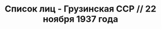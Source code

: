 ---
title: Список лиц - Грузинская ССР // 22 ноября 1937 года
description: РГАСПИ, ф.17, оп.171, дело 413, лист 12
images:
- /disk/pictures/v05/17-171-413-012.jpg
- /disk/pictures/v05/17-171-413-013.jpg
- /disk/pictures/v05/17-171-413-014.jpg
- /disk/pictures/v05/17-171-413-015.jpg
- /disk/pictures/v05/17-171-413-016.jpg
- /disk/pictures/v05/17-171-413-017.jpg
---